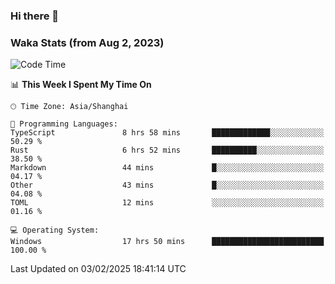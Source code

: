 ### Hi there 👋

### Waka Stats (from Aug 2, 2023)

<!--START_SECTION:waka-->
![Code Time](http://img.shields.io/badge/Code%20Time-641%20hrs%2046%20mins-blue)

📊 **This Week I Spent My Time On** 

```text
🕑︎ Time Zone: Asia/Shanghai

💬 Programming Languages: 
TypeScript               8 hrs 58 mins       █████████████░░░░░░░░░░░░   50.29 % 
Rust                     6 hrs 52 mins       ██████████░░░░░░░░░░░░░░░   38.50 % 
Markdown                 44 mins             █░░░░░░░░░░░░░░░░░░░░░░░░   04.17 % 
Other                    43 mins             █░░░░░░░░░░░░░░░░░░░░░░░░   04.08 % 
TOML                     12 mins             ░░░░░░░░░░░░░░░░░░░░░░░░░   01.16 % 

💻 Operating System: 
Windows                  17 hrs 50 mins      █████████████████████████   100.00 % 
```


 Last Updated on 03/02/2025 18:41:14 UTC
<!--END_SECTION:waka-->
